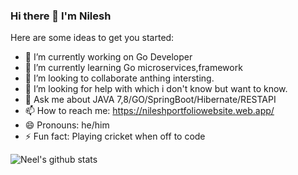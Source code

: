 ### Hi there 👋 I'm Nilesh

Here are some ideas to get you started:

- 🔭 I’m currently working on Go Developer 
- 🌱 I’m currently learning Go microservices,framework
- 👯 I’m looking to collaborate anthing intersting.
- 🤔 I’m looking for help with which i don't know but want to know.
- 💬 Ask me about JAVA 7,8/GO/SpringBoot/Hibernate/RESTAPI
- 📫 How to reach me: https://nileshportfoliowebsite.web.app/
- 😄 Pronouns: he/him
- ⚡ Fun fact: Playing cricket when off to code


![Neel's github stats](https://github-readme-stats.vercel.app/api?username=nilerajput91&count_private=true)

